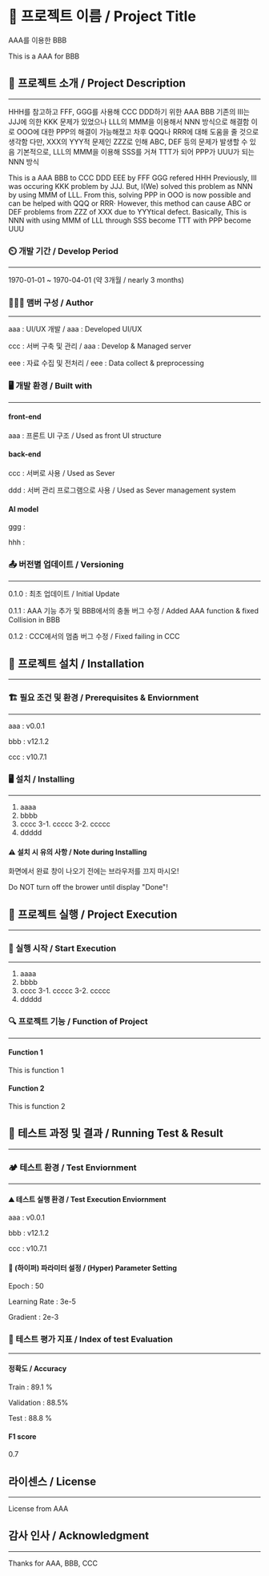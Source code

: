 
# 📛 프로젝트 이름 / Project Title
 AAA를 이용한 BBB
 
 This is a AAA for BBB

## 🧾 프로젝트 소개 / Project Description
---
 HHH를 참고하고 FFF, GGG를 사용해 CCC DDD하기 위한 AAA BBB
 기존의 III는 JJJ에 의한 KKK 문제가 있었으나 LLL의 MMM을 이용해서 NNN 방식으로 해결함
 이로 OOO에 대한 PPP의 해결이 가능해졌고 차후 QQQ나 RRR에 대해 도움을 줄 것으로 생각함
 다만, XXX의 YYY적 문제인 ZZZ로 인해 ABC, DEF 등의 문제가 발생할 수 있음
 기본적으로, LLL의 MMM을 이용해 SSS를 거쳐 TTT가 되어 PPP가 UUU가 되는 NNN 방식

 This is a AAA BBB to CCC DDD EEE by FFF GGG refered HHH
 Previously, III was occuring KKK problem by JJJ. But, I(We) solved this problem as NNN
 by using MMM of LLL. 
 From this, solving PPP in OOO is now possible and can be helped with QQQ or RRR·
 However, this method can cause ABC or DEF problems from ZZZ of XXX due to YYYtical defect.
 Basically, This is NNN with using MMM of LLL through SSS become TTT with PPP become UUU


### ⏲️ 개발 기간 / Develop Period
---
 1970-01-01 ~ 1970-04-01 (약 3개월 / nearly 3 months)

### 🧑‍🤝‍🧑 맴버 구성 / Author
---
 aaa : UI/UX 개발 / aaa : Developed UI/UX
 
 ccc : 서버 구축 및 관리 / aaa : Develop & Managed server
 
 eee : 자료 수집 및 전처리 / eee : Data collect & preprocessing

### 🖥️ 개발 환경 / Built with
---
#### front-end
 aaa : 프론트 UI 구조 / Used as front UI structure

#### back-end
 ccc : 서버로 사용 / Used as Sever
 
 ddd : 서버 관리 프로그램으로 사용 / Used as Sever management system

#### AI model
 ggg : 
 
 hhh : 

### 📤 버전별 업데이트 / Versioning
---
0.1.0 : 최초 업데이트 / Initial Update


0.1.1 : AAA 기능 추가 및 BBB에서의 충돌 버그 수정 / Added AAA function & fixed Collision in BBB


0.1.2 : CCC에서의 멈춤 버그 수정 / Fixed failing in CCC

## 🔌 프로젝트 설치 /  Installation
---
### 🏗️ 필요 조건 및 환경 / Prerequisites & Enviornment
---
aaa : v0.0.1


bbb : v12.1.2


ccc : v10.7.1

### 🖥️ 설치 / Installing
---
1. aaaa
2. bbbb
3. cccc
3-1. ccccc
3-2. ccccc
4. ddddd

#### ⚠️ 설치 시 유의 사항 / Note during Installing
화면에서 완료 창이 나오기 전에는 브라우저를 끄지 마시오!

Do NOT turn off the brower until display "Done"!

## 🏁 프로젝트 실행 / Project Execution
---
### 📣 실행 시작 / Start Execution
---
1. aaaa
2. bbbb
3. cccc
3-1. ccccc
3-2. ccccc
4. ddddd

### 🔍 프로젝트 기능 / Function of Project
---
#### Function 1
This is function 1

#### Function 2
This is function 2

## 📝 테스트 과정 및 결과 / Running Test & Result
---
### 🏕️ 테스트 환경 / Test Enviornment
---
#### ⛰️ 테스트 실행 환경 / Test Execution Enviornment
aaa : v0.0.1

bbb : v12.1.2

ccc : v10.7.1

#### 📌 (하이퍼) 파라미터 설정 / (Hyper) Parameter Setting
Epoch : 50


Learning Rate : 3e-5


Gradient : 2e-3

### 📐 테스트 평가 지표 / Index of test Evaluation 
---
#### 정확도 / Accuracy
Train : 89.1 %


Validation : 88.5%


Test : 88.8 %

#### F1 score
0.7

## 라이센스 / License
---
License from AAA

## 감사 인사 / Acknowledgment
---
Thanks for AAA, BBB, CCC


